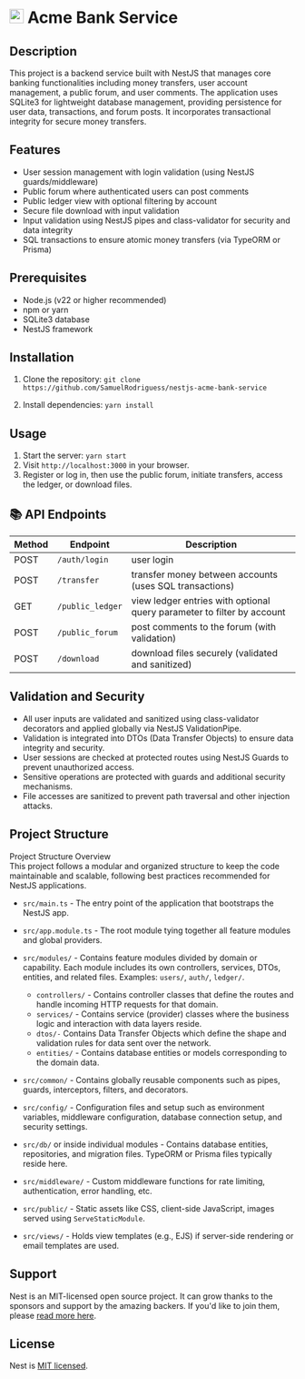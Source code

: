# <img src="https://nestjs.com/img/logo-small.svg" alt="Nest Logo" width="25" /> Acme Bank Service

## Description
This project is a backend service built with NestJS that manages core banking functionalities including money transfers, user account management, a public forum, and user comments. The application uses SQLite3 for lightweight database management, providing persistence for user data, transactions, and forum posts. It incorporates transactional integrity for secure money transfers.

## Features
- User session management with login validation (using NestJS guards/middleware)
- Public forum where authenticated users can post comments
- Public ledger view with optional filtering by account
- Secure file download with input validation
- Input validation using NestJS pipes and class-validator for security and data integrity
- SQL transactions to ensure atomic money transfers (via TypeORM or Prisma)

## Prerequisites
- Node.js (v22 or higher recommended)
- npm or yarn
- SQLite3 database
- NestJS framework

## Installation
1. Clone the repository:
   ```git clone https://github.com/SamuelRodriguess/nestjs-acme-bank-service```

2. Install dependencies:
   ```yarn install```

## Usage
1. Start the server:
   ```yarn start```
2. Visit `http://localhost:3000` in your browser.
3. Register or log in, then use the public forum, initiate transfers, access the ledger, or download files.

## 📚 API Endpoints

| Method | Endpoint           | Description                                        |
|--------|--------------------|--------------------------------------------------|
| POST   | `/auth/login`            | user login                                       |
| POST   | `/transfer`        | transfer money between accounts (uses SQL transactions) |
| GET    | `/public_ledger`   | view ledger entries with optional query parameter to filter by account |
| POST   | `/public_forum`    | post comments to the forum (with validation)     |
| POST   | `/download`        | download files securely (validated and sanitized)|

## Validation and Security
- All user inputs are validated and sanitized using class-validator decorators and applied globally via NestJS ValidationPipe.
- Validation is integrated into DTOs (Data Transfer Objects) to ensure data integrity and security.
- User sessions are checked at protected routes using NestJS Guards to prevent unauthorized access.
- Sensitive operations are protected with guards and additional security mechanisms.
- File accesses are sanitized to prevent path traversal and other injection attacks.

## Project Structure

Project Structure Overview  
This project follows a modular and organized structure to keep the code maintainable and scalable, following best practices recommended for NestJS applications.

- `src/main.ts` - The entry point of the application that bootstraps the NestJS app.

- `src/app.module.ts` - The root module tying together all feature modules and global providers.

- `src/modules/` - Contains feature modules divided by domain or capability. Each module includes its own controllers, services, DTOs, entities, and related files. Examples: `users/`, `auth/`, `ledger/`.
   - `controllers/` - Contains controller classes that define the routes and handle incoming HTTP requests for that domain.
   - `services/` - Contains service (provider) classes where the business logic and interaction with data layers reside.
   - `dtos/-` Contains Data Transfer Objects which define the shape and validation rules for data sent over the network.
   - `entities/` - Contains database entities or models corresponding to the domain data.

- `src/common/` - Contains globally reusable components such as pipes, guards, interceptors, filters, and decorators.

- `src/config/` - Configuration files and setup such as environment variables, middleware configuration, database connection setup, and security settings.

- `src/db/` or inside individual modules - Contains database entities, repositories, and migration files. TypeORM or Prisma files typically reside here.

- `src/middleware/` - Custom middleware functions for rate limiting, authentication, error handling, etc.

- `src/public/` - Static assets like CSS, client-side JavaScript, images served using `ServeStaticModule`.

- `src/views/` - Holds view templates (e.g., EJS) if server-side rendering or email templates are used.

## Support

Nest is an MIT-licensed open source project. It can grow thanks to the sponsors and support by the amazing backers. If you'd like to join them, please [read more here](https://docs.nestjs.com/support).

## License

Nest is [MIT licensed](https://github.com/nestjs/nest/blob/master/LICENSE).
